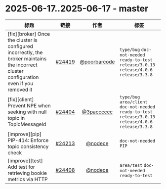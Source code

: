 # 2025-06-17..2025-06-17 - master
| 标题 | 链接 | 作者 | 标签 |
| - | :--: | :--: | - |
| [fix][broker] Once the cluster is configured incorrectly, the broker maintains the incorrect cluster configuration even if you removed it | [#24419](https://github.com/apache/pulsar/pull/24419) | [@poorbarcode](https://github.com/poorbarcode) | `type/bug` `doc-not-needed` `ready-to-test` `release/3.0.13` `release/4.0.6` `release/3.3.8`  | 
| [fix][client] Prevent NPE when seeking with null topic in TopicMessageId | [#24404](https://github.com/apache/pulsar/pull/24404) | [@3pacccccc](https://github.com/3pacccccc) | `type/bug` `area/client` `doc-not-needed` `ready-to-test` `release/3.0.13` `release/4.0.6` `release/3.3.8`  | 
| [improve][pip] PIP-414: Enforce topic consistency check | [#24213](https://github.com/apache/pulsar/pull/24213) | [@nodece](https://github.com/nodece) | `doc-not-needed` `PIP`  | 
| [improve][test] Add test for retrieving bookie metrics via HTTP | [#24408](https://github.com/apache/pulsar/pull/24408) | [@nodece](https://github.com/nodece) | `area/test` `doc-not-needed` `ready-to-test`  | 
